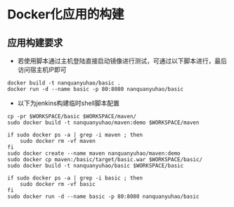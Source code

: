 # Docker化应用的构建

## 应用构建要求
- 若使用脚本通过主机登陆直接启动镜像进行测试，可通过以下脚本进行，最后访问宿主机IP即可
```
docker build -t nanquanyuhao/basic .
docker run -d --name basic -p 80:8080 nanquanyuhao/basic
```
- 以下为jenkins构建临时shell脚本配置
```
cp -pr $WORKSPACE/basic $WORKSPACE/maven/
sudo docker build -t nanquanyuhao/maven:demo $WORKSPACE/maven

if sudo docker ps -a | grep -i maven ; then
	sudo docker rm -vf maven
fi
sudo docker create --name maven nanquanyuhao/maven:demo
sudo docker cp maven:/basic/target/basic.war $WORKSPACE/basic/
sudo docker build -t nanquanyuhao/basic $WORKSPACE/basic

if sudo docker ps -a | grep -i basic ; then
	sudo docker rm -vf basic
fi
sudo docker run -d --name basic -p 80:8080 nanquanyuhao/basic
```
